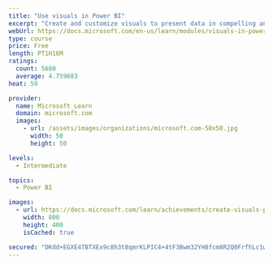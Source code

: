 ```yaml
---
title: "Use visuals in Power BI"
excerpt: "Create and customize visuals to present data in compelling and insightful ways."
webUrl: https://docs.microsoft.com/en-us/learn/modules/visuals-in-power-bi/
type: course
price: Free
length: PT1H16M
ratings:
  count: 5680
  average: 4.759683
heat: 59

provider:
  name: Microsoft Learn
  domain: microsoft.com
  images:
    - url: /assets/images/organizations/microsoft.com-50x50.jpg
      width: 50
      height: 50

levels:
  - Intermediate

topics:
  - Power BI

images:
  - url: https://docs.microsoft.com/learn/achievements/create-visuals-power-bi-desktop-social.png
    width: 800
    height: 400
    isCached: true

secured: "DKdd+EGXE4TBTXEx9c8h3t8qmrKLPIC4+4tF3Bwm32YH8fcm8R2Q0FrfhLc1w7AiBPEGYwtrydX0mqsFEa4e9ls0Y4t2cdDkDceXE0TE+552OatrbOyI4xv1sijzFa4hewXXtaDy5uL36OOqhOkDEjjIeef+hyxVFGzkCbZc6k6ytnz7nJHtpp5iRdwdwUFPYVwvjJ8PWu50BFgoXVvVO7tW1Y4vlgk8W6lgOh5l6yFJh5Q7OwHoWN387FNwO/nTnjS+ZzeFMJshGA5bGIqRs77LuO89agxrc9VRgQuHd/OUBM4OZk0yn9vPr7kUojbOjiT8R0n0BF7pZdRwter2YWd40/8MWEGjkyseXxuVbbJbvX9o7nAWIYs+IjPAXQ5+wbLVpwfoPyPutVd4HuwGbVvXD7W2RGqU6tRG7UN0vl0=;t/UmOBO4bLryqwVibQbUqQ=="
---
```


